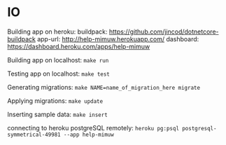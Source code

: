 # IO

Building app on heroku:
buildpack: https://github.com/jincod/dotnetcore-buildpack
app-url: http://help-mimuw.herokuapp.com/
dashboard: https://dashboard.heroku.com/apps/help-mimuw


Building app on localhost:
```make run```

Testing app on localhost:
```make test```

Generating migrations:
```make NAME=name_of_migration_here migrate```

Applying migrations:
```make update```

Inserting sample data:
```make insert```

connecting to heroku postgreSQL remotely:
```heroku pg:psql postgresql-symmetrical-49981 --app help-mimuw```
